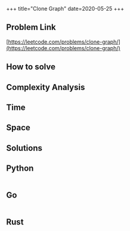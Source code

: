 +++
title="Clone Graph"
date=2020-05-25
+++

## Problem Link

[https://leetcode.com/problems/clone-graph/](https://leetcode.com/problems/clone-graph/)

## How to solve

## Complexity Analysis

## Time

## Space

## Solutions

## Python

``` python

```

## Go

``` go

```

## Rust

``` rust

```
